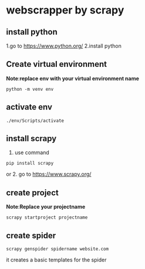 # webscrapper by scrapy

## install python
1.go to <https://www.python.org/>
2.install python

## Create virtual environment
**Note**:**replace env with your virtual environment name**
```
python -m venv env
```
## activate env
```
./env/Scripts/activate
```
## install scrapy
1. use command
```
pip install scrapy
```
or
2. go to <https://www.scrapy.org/>
## create project
**Note**:**Replace your projectname**
```
scrapy startproject projectname
```
## create spider
```
scrapy genspider spidername website.com
```
it creates a basic templates for the spider
